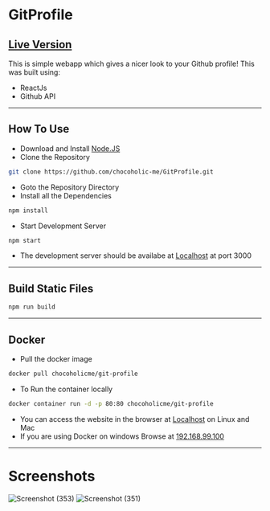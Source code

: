 # GitProfile

## [Live Version](https://git--profile.herokuapp.com/ "Git Profile")

This is simple webapp which gives a nicer look to your Github profile! This was built using:
 * ReactJs
 * Github API
 ___
 ## How To Use
 * Download and Install [Node.JS](https://nodejs.org/en/)
 * Clone the Repository
 ```bash
 git clone https://github.com/chocoholic-me/GitProfile.git
 ```
 * Goto the Repository Directory
 * Install all the Dependencies
 ```bash
 npm install
 ```
 * Start Development Server
 ```bash
 npm start
 ```
 * The development server should be availabe at [Localhost](http://localhost:3000/ "Localhost") at port 3000
___

## Build Static Files
```bash
npm run build
```
___
## Docker
* Pull the docker image
```bash
docker pull chocoholicme/git-profile
```
* To Run the container locally
```bash
docker container run -d -p 80:80 chocoholicme/git-profile
```
* You can access the website in the browser at [Localhost](http://localhost/ "Localhost") on Linux and Mac
* If you are using Docker on windows Browse at [192.168.99.100](http://192.168.99.100/)
___
# Screenshots
![Screenshot (353)](https://user-images.githubusercontent.com/32388461/65373456-62f86b80-dc9b-11e9-8a11-5e24e705498b.png)
![Screenshot (351)](https://user-images.githubusercontent.com/32388461/65373455-62f86b80-dc9b-11e9-8f5d-24c49b1ccbaf.png)
